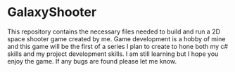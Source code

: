# GalaxyShooter
This repository contains the necessary files needed to build and run a 2D space shooter game created by me. Game development is a hobby of mine and this game will be the first of a series I plan to create to hone both  my c# skills and my project development skills. I am still learning but I hope you enjoy the game. If any bugs are found please let me know.
